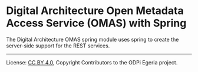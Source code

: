 <!-- SPDX-License-Identifier: CC-BY-4.0 -->
<!-- Copyright Contributors to the ODPi Egeria project. -->

# Digital Architecture Open Metadata Access Service (OMAS) with Spring

The Digital Architecture OMAS spring module uses spring to create the server-side support for the REST services.

----
License: [CC BY 4.0](https://creativecommons.org/licenses/by/4.0/),
Copyright Contributors to the ODPi Egeria project.
